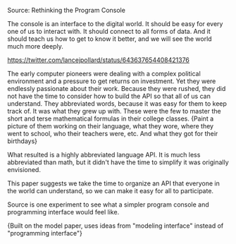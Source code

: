 
Source: Rethinking the Program Console

The console is an interface to the digital world. It should be easy for every one of us to interact with. It should connect to all forms of data. And it should teach us how to get to know it better, and we will see the world much more deeply.

https://twitter.com/lancejpollard/status/643637654408421376

The early computer pioneers were dealing with a complex political environment and a pressure to get returns on investment. Yet they were endlessly passionate about their work. Because they were rushed, they did not have the time to consider how to build the API so that all of us can understand. They abbreviated words, because it was easy for them to keep track of. It was what they grew up with. These were the few to master the short and terse mathematical formulas in their college classes. {Paint a picture of them working on their language, what they wore, where they went to school, who their teachers were, etc. And what they got for their birthdays}

What resulted is a highly abbreviated language API. It is much less abbreviated than math, but it didn't have the time to simplify it was originally envisioned.

This paper suggests we take the time to organize an API that everyone in the world can understand, so we can make it easy for all to participate.

Source is one experiment to see what a simpler program console and programming interface would feel like.

{Built on the model paper, uses ideas from "modeling interface" instead of "programming interface"}
